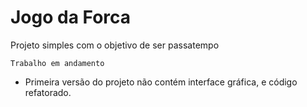 # Jogo da Forca

Projeto simples com o objetivo de ser passatempo 

`Trabalho em andamento`

* Primeira versão do projeto não contém interface gráfica, e código refatorado.